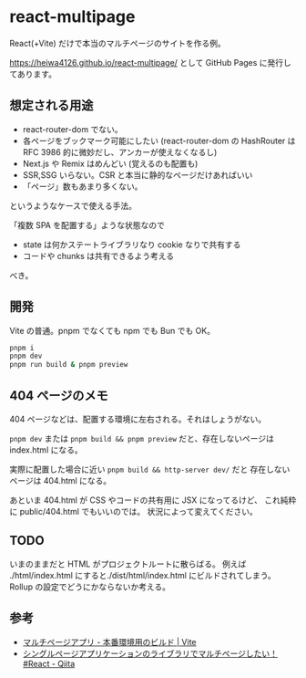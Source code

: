 # react-multipage

React(+Vite) だけで本当のマルチページのサイトを作る例。

<https://heiwa4126.github.io/react-multipage/> として GitHub Pages に発行してあります。

## 想定される用途

- react-router-dom でない。
- 各ページをブックマーク可能にしたい (react-router-dom の HashRouter は RFC 3986 的に微妙だし、アンカーが使えなくなるし)
- Next.js や Remix はめんどい (覚えるのも配置も)
- SSR,SSG いらない。CSR と本当に静的なページだけあればいい
- 「ページ」数もあまり多くない。

というようなケースで使える手法。

「複数 SPA を配置する」ような状態なので

- state は何かステートライブラリなり cookie なりで共有する
- コードや chunks は共有できるよう考える

べき。

## 開発

Vite の普通。pnpm でなくても npm でも Bun でも OK。

```bash
pnpm i
pnpm dev
pnpm run build & pnpm preview
```

## 404 ページのメモ

404 ページなどは、配置する環境に左右される。それはしょうがない。

`pnpm dev` または `pnpm build && pnpm preview` だと、存在しないページは index.html になる。

実際に配置した場合に近い
`pnpm build && http-server dev/` だと 存在しないページは 404.html になる。

あといま 404.html が CSS やコードの共有用に JSX になってるけど、
これ純粋に public/404.html でもいいのでは。
状況によって変えてください。

## TODO

いまのままだと HTML がプロジェクトルートに散らばる。
例えば ./html/index.html にすると./dist/html/index.html にビルドされてしまう。
Rollup の設定でどうにかならないか考える。

## 参考

- [マルチページアプリ - 本番環境用のビルド | Vite](https://ja.vitejs.dev/guide/build.html#multi-page-app)
- [シングルページアプリケーションのライブラリでマルチページしたい！ #React - Qiita](https://qiita.com/umiushi_1/items/1c6affdef13d405e1248)


